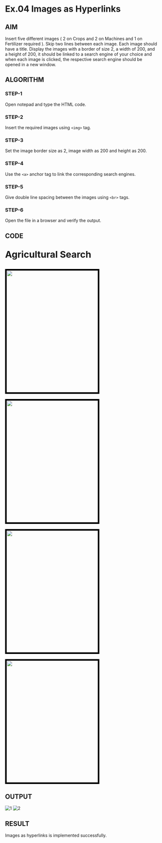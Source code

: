 # Ex.04 Images as Hyperlinks
## AIM
  Insert five different images ( 2 on Crops and 2 on Machines and 1 on Fertilizer required ). 
  Skip two lines between each image. Each image should have a title. 
  Display the images with a border of size 2, a width of 200, and a height of 200, 
  it should be linked to a search engine of your choice and when each image is clicked, 
  the respective search engine should be opened in a new window.

## ALGORITHM
### STEP-1
  Open notepad and type the HTML code.

### STEP-2
  Insert the required images using ```<img>``` tag.

### STEP-3
  Set the image border size as 2, image width as 200 and height as 200.

### STEP-4
  Use the ```<a>``` anchor tag to link the corresponding search engines.  

### STEP-5
  Give double line spacing between the images using ```<br>``` tags.
  
### STEP-6
  Open the file in a browser and verify the output.
  
## CODE
<html>
<head>
</head>
<body>
<p style="font-size:30px"><b>Agricultural Search</b></p>
<a href="https://milnepublishing.geneseo.edu/botany/chapter/rice/">
<img style="border:5px solid black;"src="/home/sec/Downloads/rice crop"width=300" height="400"><br>
<br>
<a href="https://en.wikipedia.org/wiki/Wheat">
<img style="border:5px solid black;"src="/home/sec/Downloads/wheat.jpeg"width=300" height="400"><br>
<br>
<a href=https://www.zzhuayo.com/product/mini-plough/">
<img style="border:5px solid black;"src="/home/sec/Downloads/mini plough.jpeg"width=300" height="400"><br>
<br>
<a href=https://en.wikipedia.org/wiki/Fertilizer'>
<img style="border:5px solid black;"src="/home/sec/Downloads/fertilizer farm.jpeg"width=300" height="400"><br>
</a>
</body>
</html>

## OUTPUT

![1](https://github.com/Shalini-Rajan/Ex04_Web-Design/assets/128398163/d665bf0d-5de9-4dcb-8cba-1f2fe444df2c)
      ![2](https://github.com/Shalini-Rajan/Ex04_Web-Design/assets/128398163/d5512dce-521d-418a-91fc-a2e42d2500cc)
                                           

## RESULT
 Images as hyperlinks is implemented successfully.
